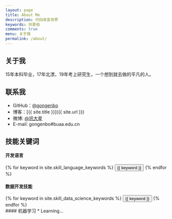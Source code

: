 ```yaml
---
layout: page
title: About Me
description: 代码改变世界
keywords: 巩恩伯
comments: true
menu: 关于我
permalink: /about/
---
```

## 关于我

15年本科毕业，17年北漂，19年考上研究生，一个想到就去做的平凡的人。

## 联系我

* GitHub：[@gongenbo](https://github.com/gongenbo)
* 博客：[{{ site.title }}]({{ site.url }})
* 微博: [@巩大星](http://weibo.com/enbo)
* E-mail: gongenbo#buaa.edu.cn

## 技能关键词

#### 开发语言
<div class="btn-inline">
    {% for keyword in site.skill_language_keywords %}
    <button class="btn btn-outline" type="button">{{ keyword }}</button>
    {% endfor %}
</div>

#### 数据开发技能
<div class="btn-inline">
    {% for keyword in site.skill_data_science_keywords %}
    <button class="btn btn-outline" type="button">{{ keyword }}</button>
    {% endfor %}
</div>
#### 机器学习
* Learning...